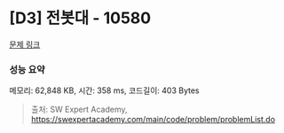 # [D3] 전봇대 - 10580 

[문제 링크](https://swexpertacademy.com/main/code/problem/problemDetail.do?contestProbId=AXO8QBw6Qu4DFAXS) 

### 성능 요약

메모리: 62,848 KB, 시간: 358 ms, 코드길이: 403 Bytes



> 출처: SW Expert Academy, https://swexpertacademy.com/main/code/problem/problemList.do